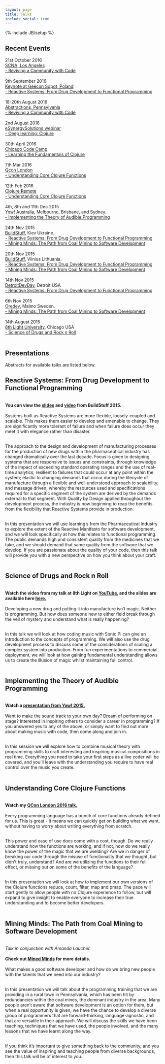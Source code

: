 ```yaml
---
layout: page
title: Talks
include_social: true
---
```

{% include JB/setup %}

<h2>Recent Events</h2>
<p>
    21st October 2016<br>
    <a href="http://scna.softwarecraftsmanship.org/">SCNA, Los Angeles</a><br>
    <a href="#mined">- Reviving a Community with Code</a><br><br>
    9th September 2016<br>
    <a href="http://2016.reactive.geecon.org/">Keynote at Geecon Sopot, Poland</a><br>
    <a href="#reactive">- Reactive Systems: From Drug Development to Functional Programming</a><br><br> 
    18-20th August 2016<br><a href="http://abstractions.io/">Abstractions, Pennsylvania</a><br>
    <a href="#mined">- Reviving a Community with Code</a><br><br>
    2nd August 2016<br>
    <a href="http://www.esynergy-solutions.co.uk/event/deep-learning-clojure">eSynergySolutions webinar</a><br>
    <a href="#clojure">- Deep learning: Clojure</a><br><br>
    30th April 2016<br>
    <a href="http://chicagocodecamp.com/">Chicago Code Camp</a><br>
    <a href="#clojure">- Learning the Fundamentals of Clojure</a><br><br>
    7th Mar 2016<br>
    <a href="https://qconlondon.com/">Qcon London</a><br>
    <a href="#clojure">- Understanding Core Clojure Functions</a><br><br>
    12th Feb 2016<br>
    <a href="http://clojureremote.com/">Clojure Remote</a><br>
    <a href="#clojure">- Understanding Core Clojure Functions</a><br><br>
    4th, 8th and 11th Dec 2015<br>
    <a href="http://yowconference.com.au/">Yow! Australia</a>, Melbourne, Brisbane, and Sydney.<br>
    <a href="#music">- Implementing the Theory of Audible Programming</a><br><br>
    24th Nov 2015<br>
    <a href="http://buildstuff.com.ua/">BuildStuff</a>, Kiev Ukraine.<br>
    <a href="#reactive">- Reactive Systems: From Drug Development to Functional Programming</a><br>
    <a href="#mined">- Mining Minds: The Path from Coal Mining to Software Development</a><br><br>
    20th Nov 2015<br>
    <a href="http://buildstuff.lt/">BuildStuff</a>, Vilnius Lithuania.<br>
    <a href="#reactive">- Reactive Systems: From Drug Development to Functional Programming</a><br>
    <a href="#mined">- Mining Minds: The Path from Coal Mining to Software Development</a><br><br>
    14th Nov 2015<br>
    <a href="http://detroitdevday.org/">DetroitDevDay</a>, Detroit USA<br>
    <a href="#reactive">- Reactive Systems: From Drug Development to Functional Programming</a><br><br>
    6th Nov 2015<br>
    <a href = "http://oredev.org/">Oredev</a>, Malmo Sweden.<br>
    <a href="#mined">- Mining Minds: The Path from Coal Mining to Software Development</a><br><br>
    14th August 2015<br>
    <a href="https://8thlight.com/">8th Light University</a>, Chicago USA<br>
    <a href="#science">- Science of Drugs and Rock n Roll</a>
    <br><br>
  </p>



<h2>Presentations</h2>
Abstracts for available talks are listed below.
<a name="reactive"></a>
<p><h2>Reactive Systems: From Drug Development to Functional Programming</h2>
<br>
<b>You can view the <a href="ReactiveSystems.pdf">slides</a> and <a href="https://www.infoq.com/presentations/reactive-sytems-pharmaceutical-industry">video</a> from BuildStuff 2015.</b><br><br>
Systems built as Reactive Systems are more flexible, loosely-coupled and scalable. This makes them easier to develop and amenable to change. They are significantly more tolerant of failure and when failure does occur they meet it with elegance rather than disaster.<br><br>

The approach to the design and development of manufacturing processes for the production of new drugs within the pharmaceutical industry has changed dramatically over the last decade.  Focus is given to designing systems that are responsive to issues and constraints, through knowledge of the impact of exceeding standard operating ranges and the use of real-time analytics; resilient to failures that could occur at any point within the system; elastic to changing demands that occur during the lifecycle of manufacture through a flexible and well understood approach to scalability; and message driven, whereby the resources used and specifications required for a specific segment of the system are derived by the demands external to that segment. With Quality by Design applied throughout the development process, the industry is now beginning to reap the benefits from the flexibility that Reactive Systems provide in production.<br><br>

In this presentation we will use learning’s from the Pharmaceutical Industry to explore the extent of the Reactive Manifesto for software development, and we will look specifically at how this relates to functional programming. The public demands high and consistent quality from the medicines that we take, and we should demand that same quality from the software that we develop. If you are passionate about the quality of your code, then this talk will provide you with a new perspective on how you think about your craft.<br><br>


<a name="science"></a>
<p><h2>Science of Drugs and Rock n Roll</h2>
<br>
<b>Watch the video from my talk at 8th Light on <a href="https://www.youtube.com/watch?v=aH9-mG8At80&feature=youtu.be">YouTube</a>, and the slides are available here <a href="science_drugs_rock_roll.pdf">here.</a></b><br><br>
Developing a new drug and putting it into manufacture isn’t magic.  Neither is programming.  But how does someone new to either field break through the veil of mystery and understand what is really happening?<br><br>

In this talk we will look at how coding music with Sonic Pi can give an introduction to the concepts of programming.  We will also use the drug development process to discuss some of the considerations of scaling a complex system into production.  From fun experimentations to commercial deployment, we will look at how gaining fundamental understanding allows us to create the illusion of magic whilst maintaining full control.<br><br> 

<a name="music"></a>
<p><h2>Implementing the Theory of Audible Programming</h2>
<br>
<b>Watch a <a href="https://www.youtube.com/watch?v=LV5uAnsp9m8">presentation from Yow! 2015.</a></b><br><br> 
Want to make the sound track to your own day? Dream of performing on stage? Interested in inspiring others to consider a career in programming? If you answered yes to any of the above, or simply want to find out more about making music with code, then come along and join in.<br><br>

In this session we will explore how to combine musical theory with programming skills to craft interesting and inspiring musical compositions in real time. Everything you need to take your first steps as a live coder will be covered, and you'll leave with the understanding you require to have real control over the music you create.<br><br>

<a name="clojure"></a>
<p><h2>Understanding Core Clojure Functions</h2>
<br>
<b>Watch my <a href="https://www.infoq.com/presentations/clojure-core-functions-2016">QCon London 2016 talk.</a></b><br><br>
Every programming language has a bunch of core functions already defined for us. This is great - it means we can quickly get on building what we want, without having to worry about writing everything from scratch.<br><br>

This power and ease of use does come with a cost, though. Do we really understand how the functions are working, and if not, how do we really know the power of the magic that we are wielding? Are we in danger of breaking our code through the misuse of functionality that we thought, but didn’t truly, understand? And are we utilizing the functions to their full effect, or missing out on some of the benefits of the language?<br><br>

In this presentation we will look at how to implement our own versions of the Clojure functions reduce, count, filter, map and pmap. The pace will start gently to allow people with no Clojure experience to follow, but will expand to give insight to enable everyone to increase their true understanding and to become better developers.<br><br>

<a name="mined"></a>
<p><h2>Mining Minds: The Path from Coal Mining to Software Development</h2>
<br>
<i>Talk in conjunction with Amanda Laucher.</i><br><br>
<b>Check out <a href="http://www.minedminds.org">Mined Minds</a> for more details.</b><br><br>
What makes a good software developer and how do we bring new people with the talents that we need into our industry?<br><br>

In this presentation we will talk about the programming training that we are providing in a rural town in Pennsylvania, which has been hit by redundancies within the coal mines, the dominant industry in the area. Many people aren’t aware that software development is an option for them, but when a real opportunity is given, we have the chance to develop a diverse group of programmers that are forward-thinking, language-agnostic, and that are versatile in their approach.  We will discuss the skills we have been teaching, techniques that we have used, the people involved, and the many lessons that we have learnt along the way.<br><br>

If you think it’s important to give something back to the community, and you see the value of inspiring and teaching people from diverse backgrounds, then this talk will be of interest to you.<br><br>


</p>

